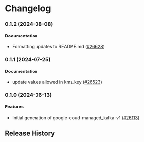 # Changelog

### 0.1.2 (2024-08-08)

#### Documentation

* Formatting updates to README.md ([#26628](https://github.com/googleapis/google-cloud-ruby/issues/26628)) 

### 0.1.1 (2024-07-25)

#### Documentation

* update values allowed in kms_key ([#26523](https://github.com/googleapis/google-cloud-ruby/issues/26523)) 

### 0.1.0 (2024-06-13)

#### Features

* Initial generation of google-cloud-managed_kafka-v1 ([#26113](https://github.com/googleapis/google-cloud-ruby/issues/26113)) 

## Release History
